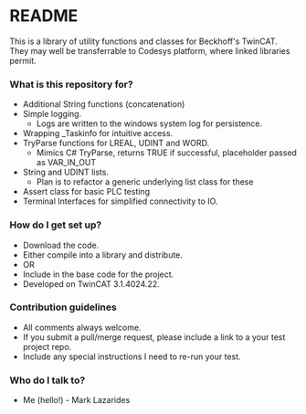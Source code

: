 # README #

This is a library of utility functions and classes for Beckhoff's TwinCAT.  They may well be transferrable to Codesys platform, where linked libraries permit.

### What is this repository for? ###

* Additional String functions (concatenation)
* Simple logging.  
    * Logs are written to the windows system log for persistence.
* Wrapping _Taskinfo for intuitive access.
* TryParse functions for LREAL, UDINT and WORD. 
    * Mimics C# TryParse, returns TRUE if successful, placeholder passed as VAR_IN_OUT
* String and UDINT lists. 
    * Plan is to refactor a generic underlying list class for these
* Assert class for basic PLC testing
* Terminal Interfaces for simplified connectivity to IO.

### How do I get set up? ###

* Download the code.
* Either compile into a library and distribute.
* OR
* Include in the base code for the project.
* Developed on TwinCAT 3.1.4024.22.

### Contribution guidelines ###

* All comments always welcome.
* If you submit a pull/merge request, please include a link to a your test project repo. 
* Include any special instructions I need to re-run your test.

### Who do I talk to? ###

* Me (hello!) - Mark Lazarides